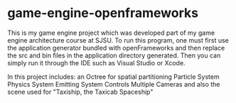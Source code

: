# game-engine-openframeworks

This is my game engine project which was developed part of my game engine architecture course at SJSU.
To run this program, one must first use the application generator bundled with openFrameworks and then replace the src and bin files in the application directory generated.
Then you can simply run it through the IDE such as Visual Studio or Xcode. 

In this project includes: 
an Octree for spatial partitioning
Particle System
Physics System
Emitting System
Controls
Multiple Cameras
and also the scene used for "Taxiship, the Taxicab Spaceship"

